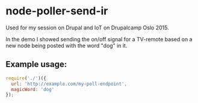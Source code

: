 # node-poller-send-ir

Used for my session on Drupal and IoT on Drupalcamp Oslo 2015.

In the demo I showed sending the on/off signal for a TV-remote based on a new node being posted with the word "dog" in it.

## Example usage:

```js
require('./')({
  url: 'http://example.com/my-poll-endpoint',
  magicWord: 'dog'
});
